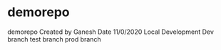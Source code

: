 # demorepo
demorepo
Created by Ganesh 
Date 11/0/2020
Local Development 
Dev branch
test branch
prod branch
